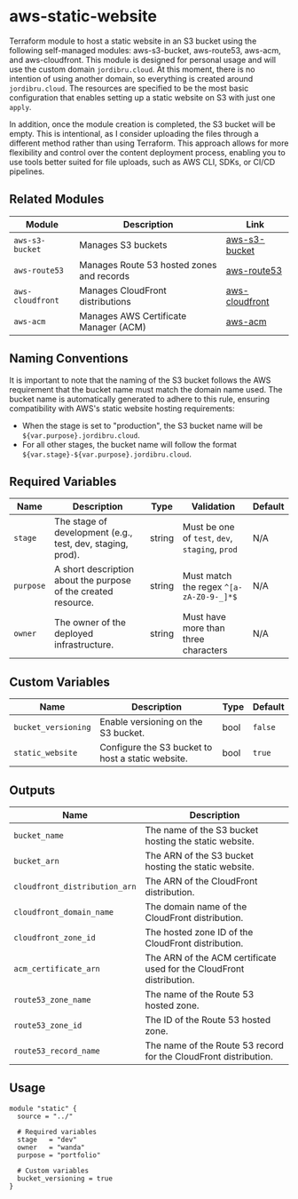 # aws-static-website

Terraform module to host a static website in an S3 bucket using the following self-managed modules: aws-s3-bucket, aws-route53, aws-acm, and aws-cloudfront. This module is designed for personal usage and will use the custom domain `jordibru.cloud`. At this moment, there is no intention of using another domain, so everything is created around `jordibru.cloud`. The resources are specified to be the most basic configuration that enables setting up a static website on S3 with just one `apply`.

In addition, once the module creation is completed, the S3 bucket will be empty. This is intentional, as I consider uploading the files through a different method rather than using Terraform. This approach allows for more flexibility and control over the content deployment process, enabling you to use tools better suited for file uploads, such as AWS CLI, SDKs, or CI/CD pipelines.

## Related Modules

| Module            | Description                             | Link                                                                 |
|-------------------|-----------------------------------------|----------------------------------------------------------------------|
| `aws-s3-bucket`   | Manages S3 buckets                      | [aws-s3-bucket](https://github.com/JordiiBru/aws-s3-bucket)          |
| `aws-route53`     | Manages Route 53 hosted zones and records | [aws-route53](https://github.com/JordiiBru/aws-route53)              |
| `aws-cloudfront`  | Manages CloudFront distributions         | [aws-cloudfront](https://github.com/JordiiBru/aws-cloudfront)        |
| `aws-acm`         | Manages AWS Certificate Manager (ACM)    | [aws-acm](https://github.com/JordiiBru/aws-acm)                      |


## Naming Conventions

It is important to note that the naming of the S3 bucket follows the AWS requirement that the bucket name must match the domain name used. The bucket name is automatically generated to adhere to this rule, ensuring compatibility with AWS's static website hosting requirements:

- When the stage is set to "production", the S3 bucket name will be `${var.purpose}.jordibru.cloud`.
- For all other stages, the bucket name will follow the format `${var.stage}-${var.purpose}.jordibru.cloud`.

## Required Variables

| Name      | Description                                    | Type   | Validation                                | Default |
|-----------|------------------------------------------------|--------|-------------------------------------------|---------|
| `stage`   | The stage of development (e.g., test, dev, staging, prod). | string | Must be one of `test`, `dev`, `staging`, `prod` | N/A     |
| `purpose` | A short description about the purpose of the created resource. | string | Must match the regex `^[a-zA-Z0-9-_]*$`   | N/A     |
| `owner`   | The owner of the deployed infrastructure.      | string | Must have more than three characters      | N/A     |

## Custom Variables

| Name               | Description                               | Type   | Default              |
|--------------------|-------------------------------------------|--------|----------------------|
| `bucket_versioning`| Enable versioning on the S3 bucket.       | bool   | `false`              |
| `static_website`   | Configure the S3 bucket to host a static website. | bool   | `true`               |

## Outputs

| Name                      | Description                                          |
|---------------------------|------------------------------------------------------|
| `bucket_name`             | The name of the S3 bucket hosting the static website.|
| `bucket_arn`              | The ARN of the S3 bucket hosting the static website. |
| `cloudfront_distribution_arn` | The ARN of the CloudFront distribution.              |
| `cloudfront_domain_name`  | The domain name of the CloudFront distribution.      |
| `cloudfront_zone_id`      | The hosted zone ID of the CloudFront distribution.   |
| `acm_certificate_arn`     | The ARN of the ACM certificate used for the CloudFront distribution. |
| `route53_zone_name`       | The name of the Route 53 hosted zone.                |
| `route53_zone_id`         | The ID of the Route 53 hosted zone.                  |
| `route53_record_name`     | The name of the Route 53 record for the CloudFront distribution. |

## Usage

```hcl
module "static" {
  source = "../"

  # Required variables
  stage   = "dev"
  owner   = "wanda"
  purpose = "portfolio"

  # Custom variables
  bucket_versioning = true
}
```